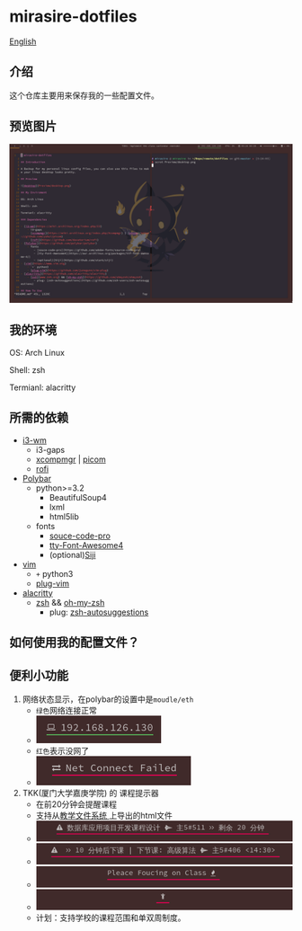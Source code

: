 # mirasire-dotfiles

[English](README_en.md)

## 介绍

这个仓库主要用来保存我的一些配置文件。

## 预览图片

![desktop](Preview/desktop.png)

## 我的环境

OS: Arch Linux

Shell: zsh

Termianl: alacritty

## 所需的依赖

- [i3-wm](https://wiki.archlinux.org/index.php/I3)
    - i3-gaps
    - [xcompmgr](https://wiki.archlinux.org/index.php/Xcompmgr) | [picom](https://github.com/yshui/picom)
    - [rofi](https://github.com/davatorium/rofi)
- [Polybar](https://github.com/polybar/polybar)
    - python>=3.2
        - BeautifulSoup4
        - lxml
        - html5lib
    - fonts
        - [souce-code-pro](https://github.com/adobe-fonts/source-code-pro)
        - [tty-Font-Awesome4](https://aur.archlinux.org/packages/ttf-font-awesome-4/)
        - (optional)[Siji](https://github.com/stark/siji)
- [vim](https://www.vim.otg)
    - `+` python3 
    - [plug-vim](https://github.com/junegunn/vim-plug)
- [alacritty](https://github.com/alacritty/alacritty)
    - [zsh](www.zsh.org) && [oh-my-zsh](https://github.com/ohmyzsh/ohmyzsh)
        - plug: [zsh-autosuggestions](https://github.com/zsh-users/zsh-autosuggestions)

## 如何使用我的配置文件？

## 便利小功能

1. 网络状态显示，在polybar的设置中是`moudle/eth`
    - `绿色`网络连接正常
    - ![netok](Preview/netok.png)
    - `红色`表示没网了
    - ![netbad](Preview/netbad.png)
2. TKK(厦门大学嘉庚学院) 的 课程提示器
    - 在前20分钟会提醒课程
    - 支持从[教学文件系统 ](http://jw.xujc.com) 上导出的html文件
    - ![sta3](Preview/sta3.png)
    - ![sta1](Preview/sta1.png)
    - ![sta2](Preview/sta2.png)
    - ![sta4](Preview/sta4.png)
    - 计划：支持学校的课程范围和单双周制度。
